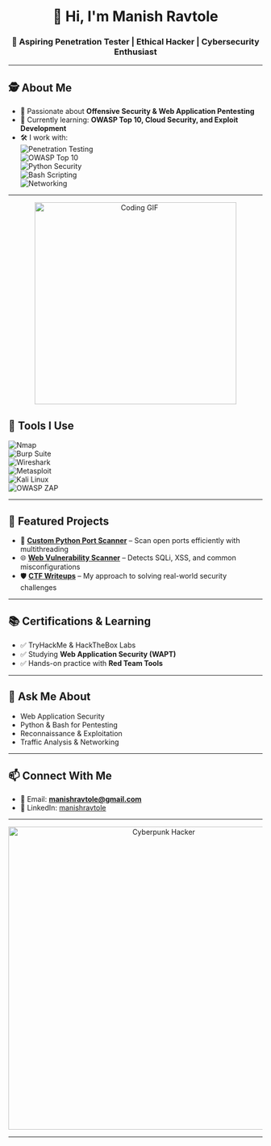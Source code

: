 <!-- Professional GitHub Profile README for a Penetration Tester -->

<h1 align="center">👋 Hi, I'm Manish Ravtole</h1>
<h3 align="center">🚀 Aspiring Penetration Tester | Ethical Hacker | Cybersecurity Enthusiast</h3>

---

## 🕵️ About Me
- 🔐 Passionate about **Offensive Security & Web Application Pentesting**  
- 🌱 Currently learning: **OWASP Top 10, Cloud Security, and Exploit Development**  
- 🛠️ I work with:  
  ![Penetration Testing](https://img.shields.io/badge/Penetration_Testing-black?style=for-the-badge&logo=ghostery&logoColor=white)  
  ![OWASP Top 10](https://img.shields.io/badge/OWASP_Top_10-critical?style=for-the-badge&logo=owasp&logoColor=white)  
  ![Python Security](https://img.shields.io/badge/Python_Security-3776AB?style=for-the-badge&logo=python&logoColor=white)  
  ![Bash Scripting](https://img.shields.io/badge/Bash_Scripting-121011?style=for-the-badge&logo=gnu-bash&logoColor=white)  
  ![Networking](https://img.shields.io/badge/Networking-005571?style=for-the-badge&logo=cisco&logoColor=white)  

---

<p align="center">
  <img src="https://media.giphy.com/media/qgQUggAC3Pfv687qPC/giphy.gif" width="400" alt="Coding GIF" />
</p>


## 🔧 Tools I Use
![Nmap](https://img.shields.io/badge/Nmap-2C2D72?style=for-the-badge&logo=linux&logoColor=white)  
![Burp Suite](https://img.shields.io/badge/BurpSuite-FF6F00?style=for-the-badge&logo=burp-suite&logoColor=white)  
![Wireshark](https://img.shields.io/badge/Wireshark-1679A7?style=for-the-badge&logo=wireshark&logoColor=white)  
![Metasploit](https://img.shields.io/badge/Metasploit-2C2D72?style=for-the-badge&logo=probot&logoColor=white)  
![Kali Linux](https://img.shields.io/badge/Kali_Linux-268BEE?style=for-the-badge&logo=kalilinux&logoColor=white)  
![OWASP ZAP](https://img.shields.io/badge/OWASP_ZAP-00457C?style=for-the-badge&logo=owasp&logoColor=white)  

---

## 📂 Featured Projects
- 🔎 **[Custom Python Port Scanner](#)** – Scan open ports efficiently with multithreading  
- 🌐 **[Web Vulnerability Scanner](#)** – Detects SQLi, XSS, and common misconfigurations  
- 🛡️ **[CTF Writeups](#)** – My approach to solving real-world security challenges  

---

## 📚 Certifications & Learning
- ✅ TryHackMe & HackTheBox Labs  
- ✅ Studying **Web Application Security (WAPT)**  
- ✅ Hands-on practice with **Red Team Tools**  

---

## 💬 Ask Me About
- Web Application Security  
- Python & Bash for Pentesting  
- Reconnaissance & Exploitation  
- Traffic Analysis & Networking  

---

## 📫 Connect With Me
- 📧 Email: **manishravtole@gmail.com**  
- 💼 LinkedIn: [manishravtole](https://www.linkedin.com/in/manishravtole/)    

---

<p align="center">
  <img src="https://media.giphy.com/media/LHZyixOnHwDDy/giphy.gif" width="600" alt="Cyberpunk Hacker"/>
</p>

---
